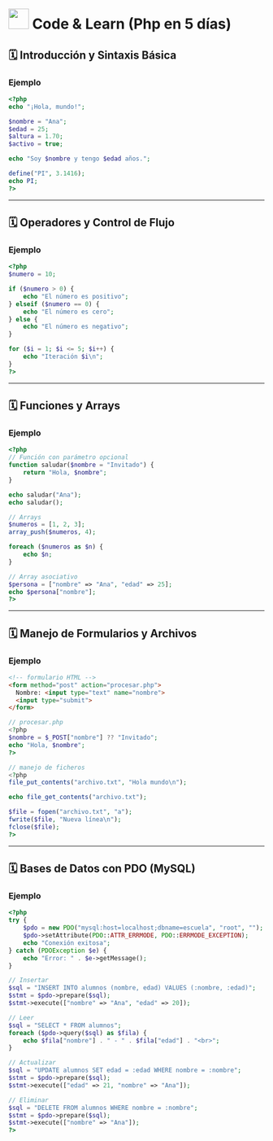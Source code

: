 # <img src="../../images/coding-book.png" width="40"> Code & Learn (Php en 5 días)

## 🗓️ Introducción y Sintaxis Básica

### Ejemplo

```php
<?php
echo "¡Hola, mundo!";

$nombre = "Ana";
$edad = 25;
$altura = 1.70;
$activo = true;

echo "Soy $nombre y tengo $edad años.";

define("PI", 3.1416);
echo PI;
?>
```

---

## 🗓️ Operadores y Control de Flujo

### Ejemplo

```php
<?php
$numero = 10;

if ($numero > 0) {
    echo "El número es positivo";
} elseif ($numero == 0) {
    echo "El número es cero";
} else {
    echo "El número es negativo";
}

for ($i = 1; $i <= 5; $i++) {
    echo "Iteración $i\n";
}
?>
```

---

## 🗓️ Funciones y Arrays

### Ejemplo

```php
<?php
// Función con parámetro opcional
function saludar($nombre = "Invitado") {
    return "Hola, $nombre";
}

echo saludar("Ana");
echo saludar();

// Arrays
$numeros = [1, 2, 3];
array_push($numeros, 4);

foreach ($numeros as $n) {
    echo $n;
}

// Array asociativo
$persona = ["nombre" => "Ana", "edad" => 25];
echo $persona["nombre"];
?>
```

---

## 🗓️ Manejo de Formularios y Archivos

### Ejemplo

```html
<!-- formulario HTML -->
<form method="post" action="procesar.php">
  Nombre: <input type="text" name="nombre">
  <input type="submit">
</form>
```

```php
// procesar.php
<?php
$nombre = $_POST["nombre"] ?? "Invitado";
echo "Hola, $nombre";
?>
```

```php
// manejo de ficheros
<?php
file_put_contents("archivo.txt", "Hola mundo\n");

echo file_get_contents("archivo.txt");

$file = fopen("archivo.txt", "a");
fwrite($file, "Nueva línea\n");
fclose($file);
?>
```

---

## 🗓️ Bases de Datos con PDO (MySQL)

### Ejemplo

```php
<?php
try {
    $pdo = new PDO("mysql:host=localhost;dbname=escuela", "root", "");
    $pdo->setAttribute(PDO::ATTR_ERRMODE, PDO::ERRMODE_EXCEPTION);
    echo "Conexión exitosa";
} catch (PDOException $e) {
    echo "Error: " . $e->getMessage();
}

// Insertar
$sql = "INSERT INTO alumnos (nombre, edad) VALUES (:nombre, :edad)";
$stmt = $pdo->prepare($sql);
$stmt->execute(["nombre" => "Ana", "edad" => 20]);

// Leer
$sql = "SELECT * FROM alumnos";
foreach ($pdo->query($sql) as $fila) {
    echo $fila["nombre"] . " - " . $fila["edad"] . "<br>";
}

// Actualizar
$sql = "UPDATE alumnos SET edad = :edad WHERE nombre = :nombre";
$stmt = $pdo->prepare($sql);
$stmt->execute(["edad" => 21, "nombre" => "Ana"]);

// Eliminar
$sql = "DELETE FROM alumnos WHERE nombre = :nombre";
$stmt = $pdo->prepare($sql);
$stmt->execute(["nombre" => "Ana"]);
?>
```
</div>